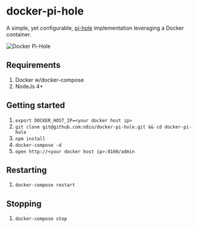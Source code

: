 # docker-pi-hole
A simple, yet configurable, [pi-hole](http://pi-hole.net) implementation leveraging a Docker container.

![Docker Pi-Hole](https://dl.dropboxusercontent.com/u/452959/hosted/pihole.png)

## Requirements
1. Docker w/docker-compose
2. NodeJs 4+

## Getting started
1. `export DOCKER_HOST_IP=<your docker host ip>`
1. `git clone git@github.com:n8io/docker-pi-hole.git && cd docker-pi-hole`
2. `npm install`
3. `docker-compose -d`
4. `open http://<your docker host ip>:8100/admin`

## Restarting
1. `docker-compose restart`

## Stopping
1. `docker-compose stop`
